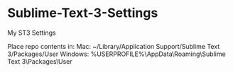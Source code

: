 Sublime-Text-3-Settings
=======================

My ST3 Settings

Place repo contents in:
  Mac: ~/Library/Application Support/Sublime Text 3/Packages/User
  Windows: %USERPROFILE%\AppData\Roaming\Sublime Text 3\Packages\User
